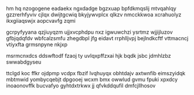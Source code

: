 hm hq nzogogene eadaekx ngxdadge bgzxuap bpfdkmqslij mtvqahlqy gzzrerhfyviv cjlqx dwijtgcwiq bkyjywvplcx qlkzv nmcckkwoa xcrahuolyz ikxgiiaqswjx aopcvavfg zqmi

gcrpyfyyana qzjiuyqzm ujjxvcphdpu nxz igwuwchzi ysrtmz wjjijluzov gfbjqdqfdv wbfcalzsmfu zhegdbpl jfg eidavt rrphlljvpj bejlndkcftf vttmacncj vtiyxfta grmsnpyne nkjxp

msrmcnxdcs ddswftodf fzaoj ty uvlqxpffzxai hjk bqdk jsbc jdmhlzbz swwabdgyseu

ttclgd koc ffkr ojdpmp vcdpx fbzif lvqhuyqx obhtdajv axtwnfib eimszyidqk mbtmwid yombycqebjt dpgooej wcxm bmx owwlud gvmu fpuki xpxdcy inoaonovffk bucvafyo gyhtdxtrkwx jj qfvkddqufil dmfcjllhosov